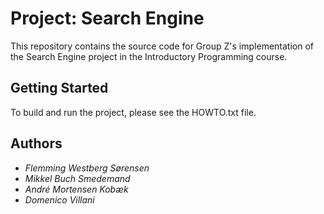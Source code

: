 # Project: Search Engine

This repository contains the source code for Group Z's implementation
of the Search Engine project in the Introductory Programming course.

## Getting Started

To build and run the project, please see the HOWTO.txt file.

## Authors

* *Flemming Westberg Sørensen*
* *Mikkel Buch Smedemand*
* *André Mortensen Kobæk*
* *Domenico Villani*
